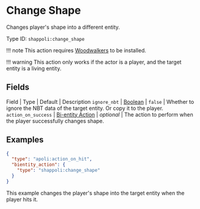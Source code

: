 # Change Shape

Changes player's shape into a different entity.

Type ID: `shappoli:change_shape`

!!! note
    This action requires [Woodwalkers](https://modrinth.com/mod/woodwalkers) to be installed.

!!! warning
    This action only works if the actor is a player, and the target entity is a living entity.

## Fields

Field | Type | Default | Description
`ignore_nbt` | [Boolean](https://origins.readthedocs.io/en/latest/types/data_types/boolean/) | `false` | Whether to ignore the NBT data of the target entity. Or copy it to the player.
`action_on_success` | [Bi-entity Action](../bientity.md) | *optional* | The action to perform when the player successfully changes shape.

## Examples

```json
{
  "type": "apoli:action_on_hit",
  "bientity_action": {
    "type": "shappoli:change_shape"
  }
}

```

This example changes the player's shape into the target entity when the player hits it.
